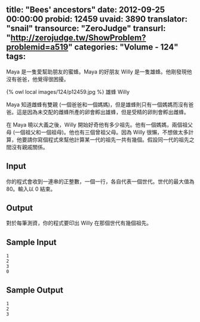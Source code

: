 title: "Bees' ancestors"
date: 2012-09-25 00:00:00
probid: 12459
uvaid: 3890
translator: "snail"
transource: "ZeroJudge"
transurl: "http://zerojudge.tw/ShowProblem?problemid=a519"
categories: "Volume - 124"
tags:
---

Maya 是一隻愛幫助朋友的蜜蜂。Maya 的好朋友 Willy 是一隻雄蜂。他剛發現他沒有爸爸，他覺得很困擾。

{% owl local images/124/p12459.jpg %}
雄蜂 Willy


Maya 知道雌蜂有雙親 (一個爸爸和一個媽媽)，但是雄蜂則只有一個媽媽而沒有爸爸。這是因為未交配的雌蜂所產的卵會孵出雄蜂，但是受精的卵則會孵出雌蜂。

在 Maya 曉以大義之後，Willy 開始好奇他有多少祖先。他有一個媽媽，兩個祖父母 (一個祖父和一個祖母)。他也有三個曾祖父母。因為 Willy 很懶，不想做太多計算，他要請你寫個程式來幫他計算某一代的祖先一共有幾個。假設同一代的祖先之間沒有親戚關係。

## Input ##

你的程式會收到一連串的正整數，一個一行，各自代表一個世代。世代的最大值為 80。輸入以 0 結束。

## Output ##

對於每筆測資，你的程式要印出 Willy 在那個世代有幾個祖先。

## Sample Input ##

	1
	2
	3
	0

## Sample Output ##

	1
	2
	3